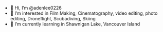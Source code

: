 - 👋 Hi, I’m @adenlee0226
- 👀 I’m interested in Film Making, Cinematography, video editing, photo editing, Droneflight, Scubadiving, Skiing
- 🌱 I’m currently learning in Shawnigan Lake, Vancouver Island

<!---
adenlee0226/adenlee0226 is a ✨ special ✨ repository because its `README.md` (this file) appears on your GitHub profile.
You can click the Preview link to take a look at your changes.
--->
